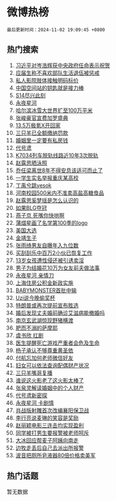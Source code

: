 # 微博热榜

`最后更新时间：2024-11-02 19:09:45 +0800`

## 热门搜索

1. [习近平对岑浩辉获中央政府任命表示祝贺](https://m.weibo.cn/search?containerid=100103type%3D1%26t%3D10%26q%3D%23%E4%B9%A0%E8%BF%91%E5%B9%B3%E5%AF%B9%E5%B2%91%E6%B5%A9%E8%BE%89%E8%8E%B7%E4%B8%AD%E5%A4%AE%E6%94%BF%E5%BA%9C%E4%BB%BB%E5%91%BD%E8%A1%A8%E7%A4%BA%E7%A5%9D%E8%B4%BA%23&stream_entry_id=51&isnewpage=1&extparam=seat%3D1%26dgr%3D0%26cate%3D10103%26q%3D%2523%25E4%25B9%25A0%25E8%25BF%2591%25E5%25B9%25B3%25E5%25AF%25B9%25E5%25B2%2591%25E6%25B5%25A9%25E8%25BE%2589%25E8%258E%25B7%25E4%25B8%25AD%25E5%25A4%25AE%25E6%2594%25BF%25E5%25BA%259C%25E4%25BB%25BB%25E5%2591%25BD%25E8%25A1%25A8%25E7%25A4%25BA%25E7%25A5%259D%25E8%25B4%25BA%2523%26pos%3D0%26filter_type%3Drealtimehot%26stream_entry_id%3D51%26c_type%3D51%26display_time%3D1730545784%26pre_seqid%3D173054578417201245034116)
1. [应届生称不喜欢部队生活退伍被惩戒](https://m.weibo.cn/search?containerid=100103type%3D1%26t%3D10%26q%3D%23%E5%BA%94%E5%B1%8A%E7%94%9F%E7%A7%B0%E4%B8%8D%E5%96%9C%E6%AC%A2%E9%83%A8%E9%98%9F%E7%94%9F%E6%B4%BB%E9%80%80%E4%BC%8D%E8%A2%AB%E6%83%A9%E6%88%92%23&stream_entry_id=31&isnewpage=1&extparam=seat%3D1%26dgr%3D0%26cate%3D5001%26stream_entry_id%3D31%26flag%3D1%26realpos%3D1%26pos%3D0%26lcate%3D5001%26q%3D%2523%25E5%25BA%2594%25E5%25B1%258A%25E7%2594%259F%25E7%25A7%25B0%25E4%25B8%258D%25E5%2596%259C%25E6%25AC%25A2%25E9%2583%25A8%25E9%2598%259F%25E7%2594%259F%25E6%25B4%25BB%25E9%2580%2580%25E4%25BC%258D%25E8%25A2%25AB%25E6%2583%25A9%25E6%2588%2592%2523%26filter_type%3Drealtimehot%26band_rank%3D1%26c_type%3D31%26display_time%3D1730545784%26pre_seqid%3D173054578417201245034116)
1. [私人影院肢体接触明码标价](https://m.weibo.cn/search?containerid=100103type%3D1%26t%3D10%26q%3D%23%E7%A7%81%E4%BA%BA%E5%BD%B1%E9%99%A2%E8%82%A2%E4%BD%93%E6%8E%A5%E8%A7%A6%E6%98%8E%E7%A0%81%E6%A0%87%E4%BB%B7%23&stream_entry_id=31&isnewpage=1&extparam=seat%3D1%26dgr%3D0%26cate%3D5001%26stream_entry_id%3D31%26flag%3D1%26realpos%3D2%26pos%3D1%26lcate%3D5001%26q%3D%2523%25E7%25A7%2581%25E4%25BA%25BA%25E5%25BD%25B1%25E9%2599%25A2%25E8%2582%25A2%25E4%25BD%2593%25E6%258E%25A5%25E8%25A7%25A6%25E6%2598%258E%25E7%25A0%2581%25E6%25A0%2587%25E4%25BB%25B7%2523%26filter_type%3Drealtimehot%26band_rank%3D2%26c_type%3D31%26display_time%3D1730545784%26pre_seqid%3D173054578417201245034116)
1. [中国空间站的钥匙就是接力棒](https://m.weibo.cn/search?containerid=100103type%3D1%26t%3D10%26q%3D%23%E4%B8%AD%E5%9B%BD%E7%A9%BA%E9%97%B4%E7%AB%99%E7%9A%84%E9%92%A5%E5%8C%99%E5%B0%B1%E6%98%AF%E6%8E%A5%E5%8A%9B%E6%A3%92%23&stream_entry_id=31&isnewpage=1&extparam=seat%3D1%26dgr%3D0%26cate%3D5001%26stream_entry_id%3D31%26flag%3D0%26realpos%3D3%26pos%3D2%26lcate%3D5001%26q%3D%2523%25E4%25B8%25AD%25E5%259B%25BD%25E7%25A9%25BA%25E9%2597%25B4%25E7%25AB%2599%25E7%259A%2584%25E9%2592%25A5%25E5%258C%2599%25E5%25B0%25B1%25E6%2598%25AF%25E6%258E%25A5%25E5%258A%259B%25E6%25A3%2592%2523%26filter_type%3Drealtimehot%26band_rank%3D3%26c_type%3D31%26display_time%3D1730545784%26pre_seqid%3D173054578417201245034116)
1. [S14尽兴此刻](https://m.weibo.cn/search?containerid=100103type%3D1%26t%3D10%26q%3D%23S14%E5%B0%BD%E5%85%B4%E6%AD%A4%E5%88%BB%23&stream_entry_id=31&isnewpage=1&extparam=seat%3D1%26dgr%3D0%26cate%3D5001%26band_rank%3D4%26c_type%3D31%26adid%3D262932%26pos%3D3%26is_ad_pos%3D1%26lcate%3D5001%26topic_ad%3D1%26filter_type%3Drealtimehot%26stream_entry_id%3D31%26q%3D%2523S14%25E5%25B0%25BD%25E5%2585%25B4%25E6%25AD%25A4%25E5%2588%25BB%2523%26display_time%3D1730545784%26pre_seqid%3D173054578417201245034116)
1. [永夜星河](https://m.weibo.cn/search?containerid=100103type%3D1%26t%3D10%26q%3D%E6%B0%B8%E5%A4%9C%E6%98%9F%E6%B2%B3&stream_entry_id=31&isnewpage=1&extparam=seat%3D1%26dgr%3D0%26cate%3D5001%26stream_entry_id%3D31%26flag%3D1%26realpos%3D4%26pos%3D4%26lcate%3D5001%26q%3D%25E6%25B0%25B8%25E5%25A4%259C%25E6%2598%259F%25E6%25B2%25B3%26filter_type%3Drealtimehot%26band_rank%3D4%26c_type%3D31%26display_time%3D1730545784%26pre_seqid%3D173054578417201245034116)
1. [哈尔滨冰雪大世界扩至100万平米](https://m.weibo.cn/search?containerid=100103type%3D1%26t%3D10%26q%3D%23%E5%93%88%E5%B0%94%E6%BB%A8%E5%86%B0%E9%9B%AA%E5%A4%A7%E4%B8%96%E7%95%8C%E6%89%A9%E8%87%B3100%E4%B8%87%E5%B9%B3%E7%B1%B3%23&stream_entry_id=31&isnewpage=1&extparam=seat%3D1%26dgr%3D0%26cate%3D5001%26stream_entry_id%3D31%26flag%3D0%26realpos%3D5%26pos%3D5%26lcate%3D5001%26q%3D%2523%25E5%2593%2588%25E5%25B0%2594%25E6%25BB%25A8%25E5%2586%25B0%25E9%259B%25AA%25E5%25A4%25A7%25E4%25B8%2596%25E7%2595%258C%25E6%2589%25A9%25E8%2587%25B3100%25E4%25B8%2587%25E5%25B9%25B3%25E7%25B1%25B3%2523%26filter_type%3Drealtimehot%26band_rank%3D5%26c_type%3D31%26display_time%3D1730545784%26pre_seqid%3D173054578417201245034116)
1. [张峻豪官宣费加罗盛典](https://m.weibo.cn/search?containerid=100103type%3D1%26t%3D10%26q%3D%23%E5%BC%A0%E5%B3%BB%E8%B1%AA%E5%AE%98%E5%AE%A3%E8%B4%B9%E5%8A%A0%E7%BD%97%E7%9B%9B%E5%85%B8%23&stream_entry_id=31&isnewpage=1&extparam=seat%3D1%26dgr%3D0%26cate%3D5001%26stream_entry_id%3D31%26flag%3D1%26realpos%3D6%26pos%3D6%26lcate%3D5001%26q%3D%2523%25E5%25BC%25A0%25E5%25B3%25BB%25E8%25B1%25AA%25E5%25AE%2598%25E5%25AE%25A3%25E8%25B4%25B9%25E5%258A%25A0%25E7%25BD%2597%25E7%259B%259B%25E5%2585%25B8%2523%26filter_type%3Drealtimehot%26band_rank%3D6%26c_type%3D31%26display_time%3D1730545784%26pre_seqid%3D173054578417201245034116)
1. [13.5万极氪X开回家](https://m.weibo.cn/search?containerid=100103type%3D1%26t%3D10%26q%3D%2313.5%E4%B8%87%E6%9E%81%E6%B0%AAX%E5%BC%80%E5%9B%9E%E5%AE%B6%23&stream_entry_id=31&isnewpage=1&extparam=seat%3D1%26dgr%3D0%26cate%3D5001%26band_rank%3D7%26c_type%3D31%26adid%3D262916%26pos%3D7%26is_ad_pos%3D1%26lcate%3D5001%26topic_ad%3D1%26filter_type%3Drealtimehot%26stream_entry_id%3D31%26q%3D%252313.5%25E4%25B8%2587%25E6%259E%2581%25E6%25B0%25AAX%25E5%25BC%2580%25E5%259B%259E%25E5%25AE%25B6%2523%26display_time%3D1730545784%26pre_seqid%3D173054578417201245034116)
1. [三只羊已全额缴纳罚款](https://m.weibo.cn/search?containerid=100103type%3D1%26t%3D10%26q%3D%23%E4%B8%89%E5%8F%AA%E7%BE%8A%E5%B7%B2%E5%85%A8%E9%A2%9D%E7%BC%B4%E7%BA%B3%E7%BD%9A%E6%AC%BE%23&stream_entry_id=31&isnewpage=1&extparam=seat%3D1%26dgr%3D0%26cate%3D5001%26stream_entry_id%3D31%26flag%3D0%26realpos%3D7%26pos%3D8%26lcate%3D5001%26q%3D%2523%25E4%25B8%2589%25E5%258F%25AA%25E7%25BE%258A%25E5%25B7%25B2%25E5%2585%25A8%25E9%25A2%259D%25E7%25BC%25B4%25E7%25BA%25B3%25E7%25BD%259A%25E6%25AC%25BE%2523%26filter_type%3Drealtimehot%26band_rank%3D7%26c_type%3D31%26display_time%3D1730545784%26pre_seqid%3D173054578417201245034116)
1. [婚姻里一定要有私房钱](https://m.weibo.cn/search?containerid=100103type%3D1%26t%3D10%26q%3D%23%E5%A9%9A%E5%A7%BB%E9%87%8C%E4%B8%80%E5%AE%9A%E8%A6%81%E6%9C%89%E7%A7%81%E6%88%BF%E9%92%B1%23&stream_entry_id=31&isnewpage=1&extparam=seat%3D1%26dgr%3D0%26cate%3D5001%26stream_entry_id%3D31%26flag%3D0%26realpos%3D8%26pos%3D9%26lcate%3D5001%26q%3D%2523%25E5%25A9%259A%25E5%25A7%25BB%25E9%2587%258C%25E4%25B8%2580%25E5%25AE%259A%25E8%25A6%2581%25E6%259C%2589%25E7%25A7%2581%25E6%2588%25BF%25E9%2592%25B1%2523%26filter_type%3Drealtimehot%26band_rank%3D8%26c_type%3D31%26display_time%3D1730545784%26pre_seqid%3D173054578417201245034116)
1. [代号鸢](https://m.weibo.cn/search?containerid=100103type%3D1%26t%3D10%26q%3D%E4%BB%A3%E5%8F%B7%E9%B8%A2&stream_entry_id=31&isnewpage=1&extparam=seat%3D1%26dgr%3D0%26cate%3D5001%26stream_entry_id%3D31%26flag%3D1%26realpos%3D9%26pos%3D10%26lcate%3D5001%26q%3D%25E4%25BB%25A3%25E5%258F%25B7%25E9%25B8%25A2%26filter_type%3Drealtimehot%26band_rank%3D9%26c_type%3D31%26display_time%3D1730545784%26pre_seqid%3D173054578417201245034116)
1. [K7034列车脱轨线路近10年3次脱轨](https://m.weibo.cn/search?containerid=100103type%3D1%26t%3D10%26q%3D%23K7034%E5%88%97%E8%BD%A6%E8%84%B1%E8%BD%A8%E7%BA%BF%E8%B7%AF%E8%BF%9110%E5%B9%B43%E6%AC%A1%E8%84%B1%E8%BD%A8%23&stream_entry_id=31&isnewpage=1&extparam=seat%3D1%26dgr%3D0%26cate%3D5001%26stream_entry_id%3D31%26flag%3D1%26realpos%3D10%26pos%3D11%26lcate%3D5001%26q%3D%2523K7034%25E5%2588%2597%25E8%25BD%25A6%25E8%2584%25B1%25E8%25BD%25A8%25E7%25BA%25BF%25E8%25B7%25AF%25E8%25BF%259110%25E5%25B9%25B43%25E6%25AC%25A1%25E8%2584%25B1%25E8%25BD%25A8%2523%26filter_type%3Drealtimehot%26band_rank%3D10%26c_type%3D31%26display_time%3D1730545784%26pre_seqid%3D173054578417201245034116)
1. [赵露思晒泳照](https://m.weibo.cn/search?containerid=100103type%3D1%26t%3D10%26q%3D%23%E8%B5%B5%E9%9C%B2%E6%80%9D%E6%99%92%E6%B3%B3%E7%85%A7%23&stream_entry_id=31&isnewpage=1&extparam=seat%3D1%26dgr%3D0%26cate%3D5001%26stream_entry_id%3D31%26flag%3D1%26realpos%3D11%26pos%3D12%26lcate%3D5001%26q%3D%2523%25E8%25B5%25B5%25E9%259C%25B2%25E6%2580%259D%25E6%2599%2592%25E6%25B3%25B3%25E7%2585%25A7%2523%26filter_type%3Drealtimehot%26band_rank%3D11%26c_type%3D31%26display_time%3D1730545784%26pre_seqid%3D173054578417201245034116)
1. [乔任梁离世8年不得安息该适可而止了](https://m.weibo.cn/search?containerid=100103type%3D1%26t%3D10%26q%3D%23%E4%B9%94%E4%BB%BB%E6%A2%81%E7%A6%BB%E4%B8%968%E5%B9%B4%E4%B8%8D%E5%BE%97%E5%AE%89%E6%81%AF%E8%AF%A5%E9%80%82%E5%8F%AF%E8%80%8C%E6%AD%A2%E4%BA%86%23&stream_entry_id=31&isnewpage=1&extparam=seat%3D1%26dgr%3D0%26cate%3D5001%26stream_entry_id%3D31%26flag%3D2%26realpos%3D12%26pos%3D13%26lcate%3D5001%26q%3D%2523%25E4%25B9%2594%25E4%25BB%25BB%25E6%25A2%2581%25E7%25A6%25BB%25E4%25B8%25968%25E5%25B9%25B4%25E4%25B8%258D%25E5%25BE%2597%25E5%25AE%2589%25E6%2581%25AF%25E8%25AF%25A5%25E9%2580%2582%25E5%258F%25AF%25E8%2580%258C%25E6%25AD%25A2%25E4%25BA%2586%2523%26filter_type%3Drealtimehot%26band_rank%3D12%26c_type%3D31%26display_time%3D1730545784%26pre_seqid%3D173054578417201245034116)
1. [一学生实名举报重庆某高校](https://m.weibo.cn/search?containerid=100103type%3D1%26t%3D10%26q%3D%23%E4%B8%80%E5%AD%A6%E7%94%9F%E5%AE%9E%E5%90%8D%E4%B8%BE%E6%8A%A5%E9%87%8D%E5%BA%86%E6%9F%90%E9%AB%98%E6%A0%A1%23&stream_entry_id=31&isnewpage=1&extparam=seat%3D1%26dgr%3D0%26cate%3D5001%26stream_entry_id%3D31%26flag%3D0%26realpos%3D13%26pos%3D14%26lcate%3D5001%26q%3D%2523%25E4%25B8%2580%25E5%25AD%25A6%25E7%2594%259F%25E5%25AE%259E%25E5%2590%258D%25E4%25B8%25BE%25E6%258A%25A5%25E9%2587%258D%25E5%25BA%2586%25E6%259F%2590%25E9%25AB%2598%25E6%25A0%25A1%2523%26filter_type%3Drealtimehot%26band_rank%3D13%26c_type%3D31%26display_time%3D1730545784%26pre_seqid%3D173054578417201245034116)
1. [丁禹兮跳yesok](https://m.weibo.cn/search?containerid=100103type%3D1%26t%3D10%26q%3D%23%E4%B8%81%E7%A6%B9%E5%85%AE%E8%B7%B3yesok%23&stream_entry_id=31&isnewpage=1&extparam=seat%3D1%26dgr%3D0%26cate%3D5001%26stream_entry_id%3D31%26flag%3D1%26realpos%3D14%26pos%3D15%26lcate%3D5001%26q%3D%2523%25E4%25B8%2581%25E7%25A6%25B9%25E5%2585%25AE%25E8%25B7%25B3yesok%2523%26filter_type%3Drealtimehot%26band_rank%3D14%26c_type%3D31%26display_time%3D1730545784%26pre_seqid%3D173054578417201245034116)
1. [河南校园500米内不准卖高盐高糖食品](https://m.weibo.cn/search?containerid=100103type%3D1%26t%3D10%26q%3D%23%E6%B2%B3%E5%8D%97%E6%A0%A1%E5%9B%AD500%E7%B1%B3%E5%86%85%E4%B8%8D%E5%87%86%E5%8D%96%E9%AB%98%E7%9B%90%E9%AB%98%E7%B3%96%E9%A3%9F%E5%93%81%23&stream_entry_id=31&isnewpage=1&extparam=seat%3D1%26dgr%3D0%26cate%3D5001%26stream_entry_id%3D31%26flag%3D1%26realpos%3D15%26pos%3D16%26lcate%3D5001%26q%3D%2523%25E6%25B2%25B3%25E5%258D%2597%25E6%25A0%25A1%25E5%259B%25AD500%25E7%25B1%25B3%25E5%2586%2585%25E4%25B8%258D%25E5%2587%2586%25E5%258D%2596%25E9%25AB%2598%25E7%259B%2590%25E9%25AB%2598%25E7%25B3%2596%25E9%25A3%259F%25E5%2593%2581%2523%26filter_type%3Drealtimehot%26band_rank%3D15%26c_type%3D31%26display_time%3D1730545784%26pre_seqid%3D173054578417201245034116)
1. [赵露思奚梦瑶是怎么认识的](https://m.weibo.cn/search?containerid=100103type%3D1%26t%3D10%26q%3D%23%E8%B5%B5%E9%9C%B2%E6%80%9D%E5%A5%9A%E6%A2%A6%E7%91%B6%E6%98%AF%E6%80%8E%E4%B9%88%E8%AE%A4%E8%AF%86%E7%9A%84%23&stream_entry_id=31&isnewpage=1&extparam=seat%3D1%26dgr%3D0%26cate%3D5001%26stream_entry_id%3D31%26flag%3D1%26realpos%3D16%26pos%3D17%26lcate%3D5001%26q%3D%2523%25E8%25B5%25B5%25E9%259C%25B2%25E6%2580%259D%25E5%25A5%259A%25E6%25A2%25A6%25E7%2591%25B6%25E6%2598%25AF%25E6%2580%258E%25E4%25B9%2588%25E8%25AE%25A4%25E8%25AF%2586%25E7%259A%2584%2523%26filter_type%3Drealtimehot%26band_rank%3D16%26c_type%3D31%26display_time%3D1730545784%26pre_seqid%3D173054578417201245034116)
1. [如果BLG夺冠](https://m.weibo.cn/search?containerid=100103type%3D1%26t%3D10%26q%3D%23%E5%A6%82%E6%9E%9CBLG%E5%A4%BA%E5%86%A0%23&stream_entry_id=31&isnewpage=1&extparam=seat%3D1%26dgr%3D0%26cate%3D5001%26stream_entry_id%3D31%26flag%3D1%26realpos%3D17%26pos%3D18%26lcate%3D5001%26q%3D%2523%25E5%25A6%2582%25E6%259E%259CBLG%25E5%25A4%25BA%25E5%2586%25A0%2523%26filter_type%3Drealtimehot%26band_rank%3D17%26c_type%3D31%26display_time%3D1730545784%26pre_seqid%3D173054578417201245034116)
1. [燕子京 死嘴你快哄啊](https://m.weibo.cn/search?containerid=100103type%3D1%26t%3D10%26q%3D%E7%87%95%E5%AD%90%E4%BA%AC+%E6%AD%BB%E5%98%B4%E4%BD%A0%E5%BF%AB%E5%93%84%E5%95%8A&stream_entry_id=31&isnewpage=1&extparam=seat%3D1%26dgr%3D0%26cate%3D5001%26stream_entry_id%3D31%26flag%3D1%26realpos%3D18%26pos%3D19%26lcate%3D5001%26q%3D%25E7%2587%2595%25E5%25AD%2590%25E4%25BA%25AC%2520%25E6%25AD%25BB%25E5%2598%25B4%25E4%25BD%25A0%25E5%25BF%25AB%25E5%2593%2584%25E5%2595%258A%26filter_type%3Drealtimehot%26band_rank%3D18%26c_type%3D31%26display_time%3D1730545784%26pre_seqid%3D173054578417201245034116)
1. [蒲熠星画了名学第100季的logo](https://m.weibo.cn/search?containerid=100103type%3D1%26t%3D10%26q%3D%E8%92%B2%E7%86%A0%E6%98%9F%E7%94%BB%E4%BA%86%E5%90%8D%E5%AD%A6%E7%AC%AC100%E5%AD%A3%E7%9A%84logo&stream_entry_id=31&isnewpage=1&extparam=seat%3D1%26dgr%3D0%26cate%3D5001%26stream_entry_id%3D31%26flag%3D1%26realpos%3D19%26pos%3D20%26lcate%3D5001%26q%3D%25E8%2592%25B2%25E7%2586%25A0%25E6%2598%259F%25E7%2594%25BB%25E4%25BA%2586%25E5%2590%258D%25E5%25AD%25A6%25E7%25AC%25AC100%25E5%25AD%25A3%25E7%259A%2584logo%26filter_type%3Drealtimehot%26band_rank%3D19%26c_type%3D31%26display_time%3D1730545784%26pre_seqid%3D173054578417201245034116)
1. [美国大选](https://m.weibo.cn/search?containerid=100103type%3D1%26t%3D10%26q%3D%23%E7%BE%8E%E5%9B%BD%E5%A4%A7%E9%80%89%23&stream_entry_id=31&isnewpage=1&extparam=seat%3D1%26dgr%3D0%26cate%3D5001%26stream_entry_id%3D31%26flag%3D0%26realpos%3D20%26pos%3D21%26lcate%3D5001%26q%3D%2523%25E7%25BE%258E%25E5%259B%25BD%25E5%25A4%25A7%25E9%2580%2589%2523%26filter_type%3Drealtimehot%26band_rank%3D20%26c_type%3D31%26display_time%3D1730545784%26pre_seqid%3D173054578417201245034116)
1. [金靖生子](https://m.weibo.cn/search?containerid=100103type%3D1%26t%3D10%26q%3D%23%E9%87%91%E9%9D%96%E7%94%9F%E5%AD%90%23&stream_entry_id=31&isnewpage=1&extparam=seat%3D1%26dgr%3D0%26cate%3D5001%26stream_entry_id%3D31%26flag%3D2%26realpos%3D21%26pos%3D22%26lcate%3D5001%26q%3D%2523%25E9%2587%2591%25E9%259D%2596%25E7%2594%259F%25E5%25AD%2590%2523%26filter_type%3Drealtimehot%26band_rank%3D21%26c_type%3D31%26display_time%3D1730545784%26pre_seqid%3D173054578417201245034116)
1. [张雨绮男友自曝年入九位数](https://m.weibo.cn/search?containerid=100103type%3D1%26t%3D10%26q%3D%E5%BC%A0%E9%9B%A8%E7%BB%AE%E7%94%B7%E5%8F%8B%E8%87%AA%E6%9B%9D%E5%B9%B4%E5%85%A5%E4%B9%9D%E4%BD%8D%E6%95%B0&stream_entry_id=31&isnewpage=1&extparam=seat%3D1%26dgr%3D0%26cate%3D5001%26stream_entry_id%3D31%26flag%3D2%26realpos%3D22%26pos%3D23%26lcate%3D5001%26q%3D%25E5%25BC%25A0%25E9%259B%25A8%25E7%25BB%25AE%25E7%2594%25B7%25E5%258F%258B%25E8%2587%25AA%25E6%259B%259D%25E5%25B9%25B4%25E5%2585%25A5%25E4%25B9%259D%25E4%25BD%258D%25E6%2595%25B0%26filter_type%3Drealtimehot%26band_rank%3D22%26c_type%3D31%26display_time%3D1730545784%26pre_seqid%3D173054578417201245034116)
1. [买刮刮乐中百万2小伙已恢复工作](https://m.weibo.cn/search?containerid=100103type%3D1%26t%3D10%26q%3D%23%E4%B9%B0%E5%88%AE%E5%88%AE%E4%B9%90%E4%B8%AD%E7%99%BE%E4%B8%872%E5%B0%8F%E4%BC%99%E5%B7%B2%E6%81%A2%E5%A4%8D%E5%B7%A5%E4%BD%9C%23&stream_entry_id=31&isnewpage=1&extparam=seat%3D1%26dgr%3D0%26cate%3D5001%26stream_entry_id%3D31%26flag%3D0%26realpos%3D23%26pos%3D24%26lcate%3D5001%26q%3D%2523%25E4%25B9%25B0%25E5%2588%25AE%25E5%2588%25AE%25E4%25B9%2590%25E4%25B8%25AD%25E7%2599%25BE%25E4%25B8%25872%25E5%25B0%258F%25E4%25BC%2599%25E5%25B7%25B2%25E6%2581%25A2%25E5%25A4%258D%25E5%25B7%25A5%25E4%25BD%259C%2523%26filter_type%3Drealtimehot%26band_rank%3D23%26c_type%3D31%26display_time%3D1730545784%26pre_seqid%3D173054578417201245034116)
1. [13岁女孩遭性侵还被引诱卖淫](https://m.weibo.cn/search?containerid=100103type%3D1%26t%3D10%26q%3D%2313%E5%B2%81%E5%A5%B3%E5%AD%A9%E9%81%AD%E6%80%A7%E4%BE%B5%E8%BF%98%E8%A2%AB%E5%BC%95%E8%AF%B1%E5%8D%96%E6%B7%AB%23&stream_entry_id=31&isnewpage=1&extparam=seat%3D1%26dgr%3D0%26cate%3D5001%26stream_entry_id%3D31%26flag%3D0%26realpos%3D24%26pos%3D25%26lcate%3D5001%26q%3D%252313%25E5%25B2%2581%25E5%25A5%25B3%25E5%25AD%25A9%25E9%2581%25AD%25E6%2580%25A7%25E4%25BE%25B5%25E8%25BF%2598%25E8%25A2%25AB%25E5%25BC%2595%25E8%25AF%25B1%25E5%258D%2596%25E6%25B7%25AB%2523%26filter_type%3Drealtimehot%26band_rank%3D24%26c_type%3D31%26display_time%3D1730545784%26pre_seqid%3D173054578417201245034116)
1. [男子为结婚花10万为女友前夫做法事](https://m.weibo.cn/search?containerid=100103type%3D1%26t%3D10%26q%3D%23%E7%94%B7%E5%AD%90%E4%B8%BA%E7%BB%93%E5%A9%9A%E8%8A%B110%E4%B8%87%E4%B8%BA%E5%A5%B3%E5%8F%8B%E5%89%8D%E5%A4%AB%E5%81%9A%E6%B3%95%E4%BA%8B%23&stream_entry_id=31&isnewpage=1&extparam=seat%3D1%26dgr%3D0%26cate%3D5001%26stream_entry_id%3D31%26flag%3D1%26realpos%3D25%26pos%3D26%26lcate%3D5001%26q%3D%2523%25E7%2594%25B7%25E5%25AD%2590%25E4%25B8%25BA%25E7%25BB%2593%25E5%25A9%259A%25E8%258A%25B110%25E4%25B8%2587%25E4%25B8%25BA%25E5%25A5%25B3%25E5%258F%258B%25E5%2589%258D%25E5%25A4%25AB%25E5%2581%259A%25E6%25B3%2595%25E4%25BA%258B%2523%26filter_type%3Drealtimehot%26band_rank%3D25%26c_type%3D31%26display_time%3D1730545784%26pre_seqid%3D173054578417201245034116)
1. [永夜星河 亲情刀](https://m.weibo.cn/search?containerid=100103type%3D1%26t%3D10%26q%3D%E6%B0%B8%E5%A4%9C%E6%98%9F%E6%B2%B3+%E4%BA%B2%E6%83%85%E5%88%80&stream_entry_id=31&isnewpage=1&extparam=seat%3D1%26dgr%3D0%26cate%3D5001%26stream_entry_id%3D31%26flag%3D1%26realpos%3D26%26pos%3D27%26lcate%3D5001%26q%3D%25E6%25B0%25B8%25E5%25A4%259C%25E6%2598%259F%25E6%25B2%25B3%2520%25E4%25BA%25B2%25E6%2583%2585%25E5%2588%2580%26filter_type%3Drealtimehot%26band_rank%3D26%26c_type%3D31%26display_time%3D1730545784%26pre_seqid%3D173054578417201245034116)
1. [上海住房公积金新政实施](https://m.weibo.cn/search?containerid=100103type%3D1%26t%3D10%26q%3D%23%E4%B8%8A%E6%B5%B7%E4%BD%8F%E6%88%BF%E5%85%AC%E7%A7%AF%E9%87%91%E6%96%B0%E6%94%BF%E5%AE%9E%E6%96%BD%23&stream_entry_id=31&isnewpage=1&extparam=seat%3D1%26dgr%3D0%26cate%3D5001%26stream_entry_id%3D31%26flag%3D0%26realpos%3D27%26pos%3D28%26lcate%3D5001%26q%3D%2523%25E4%25B8%258A%25E6%25B5%25B7%25E4%25BD%258F%25E6%2588%25BF%25E5%2585%25AC%25E7%25A7%25AF%25E9%2587%2591%25E6%2596%25B0%25E6%2594%25BF%25E5%25AE%259E%25E6%2596%25BD%2523%26filter_type%3Drealtimehot%26band_rank%3D27%26c_type%3D31%26display_time%3D1730545784%26pre_seqid%3D173054578417201245034116)
1. [BABYMONSTER首批中输](https://m.weibo.cn/search?containerid=100103type%3D1%26t%3D10%26q%3D%23BABYMONSTER%E9%A6%96%E6%89%B9%E4%B8%AD%E8%BE%93%23&stream_entry_id=31&isnewpage=1&extparam=seat%3D1%26dgr%3D0%26cate%3D5001%26stream_entry_id%3D31%26flag%3D1%26realpos%3D28%26pos%3D29%26lcate%3D5001%26q%3D%2523BABYMONSTER%25E9%25A6%2596%25E6%2589%25B9%25E4%25B8%25AD%25E8%25BE%2593%2523%26filter_type%3Drealtimehot%26band_rank%3D28%26c_type%3D31%26display_time%3D1730545784%26pre_seqid%3D173054578417201245034116)
1. [Uzi说今晚偷奖杯](https://m.weibo.cn/search?containerid=100103type%3D1%26t%3D10%26q%3D%23Uzi%E8%AF%B4%E4%BB%8A%E6%99%9A%E5%81%B7%E5%A5%96%E6%9D%AF%23&stream_entry_id=31&isnewpage=1&extparam=seat%3D1%26dgr%3D0%26cate%3D5001%26stream_entry_id%3D31%26flag%3D1%26realpos%3D29%26pos%3D30%26lcate%3D5001%26q%3D%2523Uzi%25E8%25AF%25B4%25E4%25BB%258A%25E6%2599%259A%25E5%2581%25B7%25E5%25A5%2596%25E6%259D%25AF%2523%26filter_type%3Drealtimehot%26band_rank%3D29%26c_type%3D31%26display_time%3D1730545784%26pre_seqid%3D173054578417201245034116)
1. [特朗普或再次提前宣布胜选](https://m.weibo.cn/search?containerid=100103type%3D1%26t%3D10%26q%3D%23%E7%89%B9%E6%9C%97%E6%99%AE%E6%88%96%E5%86%8D%E6%AC%A1%E6%8F%90%E5%89%8D%E5%AE%A3%E5%B8%83%E8%83%9C%E9%80%89%23&stream_entry_id=31&isnewpage=1&extparam=seat%3D1%26dgr%3D0%26cate%3D5001%26stream_entry_id%3D31%26flag%3D1%26realpos%3D30%26pos%3D31%26lcate%3D5001%26q%3D%2523%25E7%2589%25B9%25E6%259C%2597%25E6%2599%25AE%25E6%2588%2596%25E5%2586%258D%25E6%25AC%25A1%25E6%258F%2590%25E5%2589%258D%25E5%25AE%25A3%25E5%25B8%2583%25E8%2583%259C%25E9%2580%2589%2523%26filter_type%3Drealtimehot%26band_rank%3D30%26c_type%3D31%26display_time%3D1730545784%26pre_seqid%3D173054578417201245034116)
1. [婚后发现丈夫婚前确诊艾滋病能撤婚吗](https://m.weibo.cn/search?containerid=100103type%3D1%26t%3D10%26q%3D%23%E5%A9%9A%E5%90%8E%E5%8F%91%E7%8E%B0%E4%B8%88%E5%A4%AB%E5%A9%9A%E5%89%8D%E7%A1%AE%E8%AF%8A%E8%89%BE%E6%BB%8B%E7%97%85%E8%83%BD%E6%92%A4%E5%A9%9A%E5%90%97%23&stream_entry_id=31&isnewpage=1&extparam=seat%3D1%26dgr%3D0%26cate%3D5001%26stream_entry_id%3D31%26flag%3D0%26realpos%3D31%26pos%3D32%26lcate%3D5001%26q%3D%2523%25E5%25A9%259A%25E5%2590%258E%25E5%258F%2591%25E7%258E%25B0%25E4%25B8%2588%25E5%25A4%25AB%25E5%25A9%259A%25E5%2589%258D%25E7%25A1%25AE%25E8%25AF%258A%25E8%2589%25BE%25E6%25BB%258B%25E7%2597%2585%25E8%2583%25BD%25E6%2592%25A4%25E5%25A9%259A%25E5%2590%2597%2523%26filter_type%3Drealtimehot%26band_rank%3D31%26c_type%3D31%26display_time%3D1730545784%26pre_seqid%3D173054578417201245034116)
1. [南京玄武湖惊现野猪横渡](https://m.weibo.cn/search?containerid=100103type%3D1%26t%3D10%26q%3D%23%E5%8D%97%E4%BA%AC%E7%8E%84%E6%AD%A6%E6%B9%96%E6%83%8A%E7%8E%B0%E9%87%8E%E7%8C%AA%E6%A8%AA%E6%B8%A1%23&stream_entry_id=31&isnewpage=1&extparam=seat%3D1%26dgr%3D0%26cate%3D5001%26stream_entry_id%3D31%26flag%3D1%26realpos%3D32%26pos%3D33%26lcate%3D5001%26q%3D%2523%25E5%258D%2597%25E4%25BA%25AC%25E7%258E%2584%25E6%25AD%25A6%25E6%25B9%2596%25E6%2583%258A%25E7%258E%25B0%25E9%2587%258E%25E7%258C%25AA%25E6%25A8%25AA%25E6%25B8%25A1%2523%26filter_type%3Drealtimehot%26band_rank%3D32%26c_type%3D31%26display_time%3D1730545784%26pre_seqid%3D173054578417201245034116)
1. [肥而不溺的萨摩耶](https://m.weibo.cn/search?containerid=100103type%3D1%26t%3D10%26q%3D%E8%82%A5%E8%80%8C%E4%B8%8D%E6%BA%BA%E7%9A%84%E8%90%A8%E6%91%A9%E8%80%B6&stream_entry_id=31&isnewpage=1&extparam=seat%3D1%26dgr%3D0%26cate%3D5001%26stream_entry_id%3D31%26flag%3D1%26realpos%3D33%26pos%3D34%26lcate%3D5001%26q%3D%25E8%2582%25A5%25E8%2580%258C%25E4%25B8%258D%25E6%25BA%25BA%25E7%259A%2584%25E8%2590%25A8%25E6%2591%25A9%25E8%2580%25B6%26filter_type%3Drealtimehot%26band_rank%3D33%26c_type%3D31%26display_time%3D1730545784%26pre_seqid%3D173054578417201245034116)
1. [虞书欣 扛剧](https://m.weibo.cn/search?containerid=100103type%3D1%26t%3D10%26q%3D%E8%99%9E%E4%B9%A6%E6%AC%A3+%E6%89%9B%E5%89%A7&stream_entry_id=31&isnewpage=1&extparam=seat%3D1%26dgr%3D0%26cate%3D5001%26stream_entry_id%3D31%26flag%3D0%26realpos%3D34%26pos%3D35%26lcate%3D5001%26q%3D%25E8%2599%259E%25E4%25B9%25A6%25E6%25AC%25A3%2520%25E6%2589%259B%25E5%2589%25A7%26filter_type%3Drealtimehot%26band_rank%3D34%26c_type%3D31%26display_time%3D1730545784%26pre_seqid%3D173054578417201245034116)
1. [医生提醒死亡游戏严重者会危及生命](https://m.weibo.cn/search?containerid=100103type%3D1%26t%3D10%26q%3D%23%E5%8C%BB%E7%94%9F%E6%8F%90%E9%86%92%E6%AD%BB%E4%BA%A1%E6%B8%B8%E6%88%8F%E4%B8%A5%E9%87%8D%E8%80%85%E4%BC%9A%E5%8D%B1%E5%8F%8A%E7%94%9F%E5%91%BD%23&stream_entry_id=31&isnewpage=1&extparam=seat%3D1%26dgr%3D0%26cate%3D5001%26stream_entry_id%3D31%26flag%3D1%26realpos%3D35%26pos%3D36%26lcate%3D5001%26q%3D%2523%25E5%258C%25BB%25E7%2594%259F%25E6%258F%2590%25E9%2586%2592%25E6%25AD%25BB%25E4%25BA%25A1%25E6%25B8%25B8%25E6%2588%258F%25E4%25B8%25A5%25E9%2587%258D%25E8%2580%2585%25E4%25BC%259A%25E5%258D%25B1%25E5%258F%258A%25E7%2594%259F%25E5%2591%25BD%2523%26filter_type%3Drealtimehot%26band_rank%3D35%26c_type%3D31%26display_time%3D1730545784%26pre_seqid%3D173054578417201245034116)
1. [杨子承认不够尊重黄圣依](https://m.weibo.cn/search?containerid=100103type%3D1%26t%3D10%26q%3D%23%E6%9D%A8%E5%AD%90%E6%89%BF%E8%AE%A4%E4%B8%8D%E5%A4%9F%E5%B0%8A%E9%87%8D%E9%BB%84%E5%9C%A3%E4%BE%9D%23&stream_entry_id=31&isnewpage=1&extparam=seat%3D1%26dgr%3D0%26cate%3D5001%26stream_entry_id%3D31%26flag%3D0%26realpos%3D36%26pos%3D37%26lcate%3D5001%26q%3D%2523%25E6%259D%25A8%25E5%25AD%2590%25E6%2589%25BF%25E8%25AE%25A4%25E4%25B8%258D%25E5%25A4%259F%25E5%25B0%258A%25E9%2587%258D%25E9%25BB%2584%25E5%259C%25A3%25E4%25BE%259D%2523%26filter_type%3Drealtimehot%26band_rank%3D36%26c_type%3D31%26display_time%3D1730545784%26pre_seqid%3D173054578417201245034116)
1. [付航忘加何老师微信好友](https://m.weibo.cn/search?containerid=100103type%3D1%26t%3D10%26q%3D%23%E4%BB%98%E8%88%AA%E5%BF%98%E5%8A%A0%E4%BD%95%E8%80%81%E5%B8%88%E5%BE%AE%E4%BF%A1%E5%A5%BD%E5%8F%8B%23&stream_entry_id=31&isnewpage=1&extparam=seat%3D1%26dgr%3D0%26cate%3D5001%26stream_entry_id%3D31%26flag%3D0%26realpos%3D37%26pos%3D38%26lcate%3D5001%26q%3D%2523%25E4%25BB%2598%25E8%2588%25AA%25E5%25BF%2598%25E5%258A%25A0%25E4%25BD%2595%25E8%2580%2581%25E5%25B8%2588%25E5%25BE%25AE%25E4%25BF%25A1%25E5%25A5%25BD%25E5%258F%258B%2523%26filter_type%3Drealtimehot%26band_rank%3D37%26c_type%3D31%26display_time%3D1730545784%26pre_seqid%3D173054578417201245034116)
1. [妇女可以依法查询配偶财产状况](https://m.weibo.cn/search?containerid=100103type%3D1%26t%3D10%26q%3D%23%E5%A6%87%E5%A5%B3%E5%8F%AF%E4%BB%A5%E4%BE%9D%E6%B3%95%E6%9F%A5%E8%AF%A2%E9%85%8D%E5%81%B6%E8%B4%A2%E4%BA%A7%E7%8A%B6%E5%86%B5%23&stream_entry_id=31&isnewpage=1&extparam=seat%3D1%26dgr%3D0%26cate%3D5001%26stream_entry_id%3D31%26flag%3D0%26realpos%3D38%26pos%3D39%26lcate%3D5001%26q%3D%2523%25E5%25A6%2587%25E5%25A5%25B3%25E5%258F%25AF%25E4%25BB%25A5%25E4%25BE%259D%25E6%25B3%2595%25E6%259F%25A5%25E8%25AF%25A2%25E9%2585%258D%25E5%2581%25B6%25E8%25B4%25A2%25E4%25BA%25A7%25E7%258A%25B6%25E5%2586%25B5%2523%26filter_type%3Drealtimehot%26band_rank%3D38%26c_type%3D31%26display_time%3D1730545784%26pre_seqid%3D173054578417201245034116)
1. [三只羊嘴哥复播](https://m.weibo.cn/search?containerid=100103type%3D1%26t%3D10%26q%3D%23%E4%B8%89%E5%8F%AA%E7%BE%8A%E5%98%B4%E5%93%A5%E5%A4%8D%E6%92%AD%23&stream_entry_id=31&isnewpage=1&extparam=seat%3D1%26dgr%3D0%26cate%3D5001%26stream_entry_id%3D31%26flag%3D0%26realpos%3D39%26pos%3D40%26lcate%3D5001%26q%3D%2523%25E4%25B8%2589%25E5%258F%25AA%25E7%25BE%258A%25E5%2598%25B4%25E5%2593%25A5%25E5%25A4%258D%25E6%2592%25AD%2523%26filter_type%3Drealtimehot%26band_rank%3D39%26c_type%3D31%26display_time%3D1730545784%26pre_seqid%3D173054578417201245034116)
1. [谁说这火影老了这火影太棒了](https://m.weibo.cn/search?containerid=100103type%3D1%26t%3D10%26q%3D%E8%B0%81%E8%AF%B4%E8%BF%99%E7%81%AB%E5%BD%B1%E8%80%81%E4%BA%86%E8%BF%99%E7%81%AB%E5%BD%B1%E5%A4%AA%E6%A3%92%E4%BA%86&stream_entry_id=31&isnewpage=1&extparam=seat%3D1%26dgr%3D0%26cate%3D5001%26stream_entry_id%3D31%26flag%3D1%26realpos%3D40%26pos%3D41%26lcate%3D5001%26q%3D%25E8%25B0%2581%25E8%25AF%25B4%25E8%25BF%2599%25E7%2581%25AB%25E5%25BD%25B1%25E8%2580%2581%25E4%25BA%2586%25E8%25BF%2599%25E7%2581%25AB%25E5%25BD%25B1%25E5%25A4%25AA%25E6%25A3%2592%25E4%25BA%2586%26filter_type%3Drealtimehot%26band_rank%3D40%26c_type%3D31%26display_time%3D1730545784%26pre_seqid%3D173054578417201245034116)
1. [张泉灵解读婚姻中的个人财产](https://m.weibo.cn/search?containerid=100103type%3D1%26t%3D10%26q%3D%23%E5%BC%A0%E6%B3%89%E7%81%B5%E8%A7%A3%E8%AF%BB%E5%A9%9A%E5%A7%BB%E4%B8%AD%E7%9A%84%E4%B8%AA%E4%BA%BA%E8%B4%A2%E4%BA%A7%23&stream_entry_id=31&isnewpage=1&extparam=seat%3D1%26dgr%3D0%26cate%3D5001%26stream_entry_id%3D31%26flag%3D1%26realpos%3D41%26pos%3D42%26lcate%3D5001%26q%3D%2523%25E5%25BC%25A0%25E6%25B3%2589%25E7%2581%25B5%25E8%25A7%25A3%25E8%25AF%25BB%25E5%25A9%259A%25E5%25A7%25BB%25E4%25B8%25AD%25E7%259A%2584%25E4%25B8%25AA%25E4%25BA%25BA%25E8%25B4%25A2%25E4%25BA%25A7%2523%26filter_type%3Drealtimehot%26band_rank%3D41%26c_type%3D31%26display_time%3D1730545784%26pre_seqid%3D173054578417201245034116)
1. [代号鸢新密探](https://m.weibo.cn/search?containerid=100103type%3D1%26t%3D10%26q%3D%E4%BB%A3%E5%8F%B7%E9%B8%A2%E6%96%B0%E5%AF%86%E6%8E%A2&stream_entry_id=31&isnewpage=1&extparam=seat%3D1%26dgr%3D0%26cate%3D5001%26stream_entry_id%3D31%26flag%3D1%26realpos%3D42%26pos%3D43%26lcate%3D5001%26q%3D%25E4%25BB%25A3%25E5%258F%25B7%25E9%25B8%25A2%25E6%2596%25B0%25E5%25AF%2586%25E6%258E%25A2%26filter_type%3Drealtimehot%26band_rank%3D42%26c_type%3D31%26display_time%3D1730545784%26pre_seqid%3D173054578417201245034116)
1. [永夜星河 卡剧情](https://m.weibo.cn/search?containerid=100103type%3D1%26t%3D10%26q%3D%E6%B0%B8%E5%A4%9C%E6%98%9F%E6%B2%B3+%E5%8D%A1%E5%89%A7%E6%83%85&stream_entry_id=31&isnewpage=1&extparam=seat%3D1%26dgr%3D0%26cate%3D5001%26stream_entry_id%3D31%26flag%3D0%26realpos%3D43%26pos%3D44%26lcate%3D5001%26q%3D%25E6%25B0%25B8%25E5%25A4%259C%25E6%2598%259F%25E6%25B2%25B3%2520%25E5%258D%25A1%25E5%2589%25A7%25E6%2583%2585%26filter_type%3Drealtimehot%26band_rank%3D43%26c_type%3D31%26display_time%3D1730545784%26pre_seqid%3D173054578417201245034116)
1. [肖战版射雕首次改编襄阳保卫战](https://m.weibo.cn/search?containerid=100103type%3D1%26t%3D10%26q%3D%23%E8%82%96%E6%88%98%E7%89%88%E5%B0%84%E9%9B%95%E9%A6%96%E6%AC%A1%E6%94%B9%E7%BC%96%E8%A5%84%E9%98%B3%E4%BF%9D%E5%8D%AB%E6%88%98%23&stream_entry_id=31&isnewpage=1&extparam=seat%3D1%26dgr%3D0%26cate%3D5001%26stream_entry_id%3D31%26flag%3D0%26realpos%3D44%26pos%3D45%26lcate%3D5001%26q%3D%2523%25E8%2582%2596%25E6%2588%2598%25E7%2589%2588%25E5%25B0%2584%25E9%259B%2595%25E9%25A6%2596%25E6%25AC%25A1%25E6%2594%25B9%25E7%25BC%2596%25E8%25A5%2584%25E9%2598%25B3%25E4%25BF%259D%25E5%258D%25AB%25E6%2588%2598%2523%26filter_type%3Drealtimehot%26band_rank%3D44%26c_type%3D31%26display_time%3D1730545784%26pre_seqid%3D173054578417201245034116)
1. [李行亮说麦琳的笑容是奖励](https://m.weibo.cn/search?containerid=100103type%3D1%26t%3D10%26q%3D%23%E6%9D%8E%E8%A1%8C%E4%BA%AE%E8%AF%B4%E9%BA%A6%E7%90%B3%E7%9A%84%E7%AC%91%E5%AE%B9%E6%98%AF%E5%A5%96%E5%8A%B1%23&stream_entry_id=31&isnewpage=1&extparam=seat%3D1%26dgr%3D0%26cate%3D5001%26stream_entry_id%3D31%26flag%3D1%26realpos%3D45%26pos%3D46%26lcate%3D5001%26q%3D%2523%25E6%259D%258E%25E8%25A1%258C%25E4%25BA%25AE%25E8%25AF%25B4%25E9%25BA%25A6%25E7%2590%25B3%25E7%259A%2584%25E7%25AC%2591%25E5%25AE%25B9%25E6%2598%25AF%25E5%25A5%2596%25E5%258A%25B1%2523%26filter_type%3Drealtimehot%26band_rank%3D45%26c_type%3D31%26display_time%3D1730545784%26pre_seqid%3D173054578417201245034116)
1. [赵丽颖电影三连击均实现盈利](https://m.weibo.cn/search?containerid=100103type%3D1%26t%3D10%26q%3D%E8%B5%B5%E4%B8%BD%E9%A2%96%E7%94%B5%E5%BD%B1%E4%B8%89%E8%BF%9E%E5%87%BB%E5%9D%87%E5%AE%9E%E7%8E%B0%E7%9B%88%E5%88%A9&stream_entry_id=31&isnewpage=1&extparam=seat%3D1%26dgr%3D0%26cate%3D5001%26stream_entry_id%3D31%26flag%3D1%26realpos%3D46%26pos%3D47%26lcate%3D5001%26q%3D%25E8%25B5%25B5%25E4%25B8%25BD%25E9%25A2%2596%25E7%2594%25B5%25E5%25BD%25B1%25E4%25B8%2589%25E8%25BF%259E%25E5%2587%25BB%25E5%259D%2587%25E5%25AE%259E%25E7%258E%25B0%25E7%259B%2588%25E5%2588%25A9%26filter_type%3Drealtimehot%26band_rank%3D46%26c_type%3D31%26display_time%3D1730545784%26pre_seqid%3D173054578417201245034116)
1. [同学被打男生要报警被老师呵斥](https://m.weibo.cn/search?containerid=100103type%3D1%26t%3D10%26q%3D%23%E5%90%8C%E5%AD%A6%E8%A2%AB%E6%89%93%E7%94%B7%E7%94%9F%E8%A6%81%E6%8A%A5%E8%AD%A6%E8%A2%AB%E8%80%81%E5%B8%88%E5%91%B5%E6%96%A5%23&stream_entry_id=31&isnewpage=1&extparam=seat%3D1%26dgr%3D0%26cate%3D5001%26stream_entry_id%3D31%26flag%3D0%26realpos%3D47%26pos%3D48%26lcate%3D5001%26q%3D%2523%25E5%2590%258C%25E5%25AD%25A6%25E8%25A2%25AB%25E6%2589%2593%25E7%2594%25B7%25E7%2594%259F%25E8%25A6%2581%25E6%258A%25A5%25E8%25AD%25A6%25E8%25A2%25AB%25E8%2580%2581%25E5%25B8%2588%25E5%2591%25B5%25E6%2596%25A5%2523%26filter_type%3Drealtimehot%26band_rank%3D47%26c_type%3D31%26display_time%3D1730545784%26pre_seqid%3D173054578417201245034116)
1. [大冰回应帮麦子阿姨向南走](https://m.weibo.cn/search?containerid=100103type%3D1%26t%3D10%26q%3D%23%E5%A4%A7%E5%86%B0%E5%9B%9E%E5%BA%94%E5%B8%AE%E9%BA%A6%E5%AD%90%E9%98%BF%E5%A7%A8%E5%90%91%E5%8D%97%E8%B5%B0%23&stream_entry_id=31&isnewpage=1&extparam=seat%3D1%26dgr%3D0%26cate%3D5001%26stream_entry_id%3D31%26flag%3D1%26realpos%3D48%26pos%3D49%26lcate%3D5001%26q%3D%2523%25E5%25A4%25A7%25E5%2586%25B0%25E5%259B%259E%25E5%25BA%2594%25E5%25B8%25AE%25E9%25BA%25A6%25E5%25AD%2590%25E9%2598%25BF%25E5%25A7%25A8%25E5%2590%2591%25E5%258D%2597%25E8%25B5%25B0%2523%26filter_type%3Drealtimehot%26band_rank%3D48%26c_type%3D31%26display_time%3D1730545784%26pre_seqid%3D173054578417201245034116)
1. [边牧走丢后自己去派出所报警](https://m.weibo.cn/search?containerid=100103type%3D1%26t%3D10%26q%3D%23%E8%BE%B9%E7%89%A7%E8%B5%B0%E4%B8%A2%E5%90%8E%E8%87%AA%E5%B7%B1%E5%8E%BB%E6%B4%BE%E5%87%BA%E6%89%80%E6%8A%A5%E8%AD%A6%23&stream_entry_id=31&isnewpage=1&extparam=seat%3D1%26dgr%3D0%26cate%3D5001%26stream_entry_id%3D31%26flag%3D0%26realpos%3D49%26pos%3D50%26lcate%3D5001%26q%3D%2523%25E8%25BE%25B9%25E7%2589%25A7%25E8%25B5%25B0%25E4%25B8%25A2%25E5%2590%258E%25E8%2587%25AA%25E5%25B7%25B1%25E5%258E%25BB%25E6%25B4%25BE%25E5%2587%25BA%25E6%2589%2580%25E6%258A%25A5%25E8%25AD%25A6%2523%26filter_type%3Drealtimehot%26band_rank%3D49%26c_type%3D31%26display_time%3D1730545784%26pre_seqid%3D173054578417201245034116)
1. [波音把厕所皂液器80倍价格卖美军](https://m.weibo.cn/search?containerid=100103type%3D1%26t%3D10%26q%3D%23%E6%B3%A2%E9%9F%B3%E6%8A%8A%E5%8E%95%E6%89%80%E7%9A%82%E6%B6%B2%E5%99%A880%E5%80%8D%E4%BB%B7%E6%A0%BC%E5%8D%96%E7%BE%8E%E5%86%9B%23&stream_entry_id=31&isnewpage=1&extparam=seat%3D1%26dgr%3D0%26cate%3D5001%26stream_entry_id%3D31%26flag%3D1%26realpos%3D50%26pos%3D51%26lcate%3D5001%26q%3D%2523%25E6%25B3%25A2%25E9%259F%25B3%25E6%258A%258A%25E5%258E%2595%25E6%2589%2580%25E7%259A%2582%25E6%25B6%25B2%25E5%2599%25A880%25E5%2580%258D%25E4%25BB%25B7%25E6%25A0%25BC%25E5%258D%2596%25E7%25BE%258E%25E5%2586%259B%2523%26filter_type%3Drealtimehot%26band_rank%3D50%26c_type%3D31%26display_time%3D1730545784%26pre_seqid%3D173054578417201245034116)

## 热门话题

暂无数据
